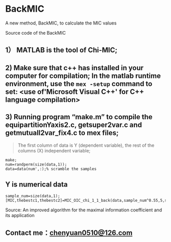 # BackMIC
A new method, BackMIC, to calculate the MIC values

Source code of the BackMIC

## 1） MATLAB is the tool of Chi-MIC;    
## 2)  Make sure that c++ has installed in your computer for compilation;  In the matlab runtime environment, use the ```mex -setup``` command to set: <use of'Microsoft Visual C++' for C++ language compilation>
## 3)  Running program “make.m” to compile the equipartitionYaxis2.c, getsuper2var.c and getmutualI2var_fix4.c to mex files;
> The first column of data is Y (dependent variable), the rest of the columns (X) independent variable;
    
    make;  
    num=randperm(size(data,1));   
    data=data(num',:);% scramble the samples  

## Y is numerical data
    sample_num=size(data,1); 
    [MIC,thebestc1,thebestc2]=MIC_OIC_chi_1_1_back(data,sample_num^0.55,5,sample_num)

    
    
Source: 
An improved algorithm for the maximal information coefficient and its application
## Contact me：chenyuan0510@126.com

